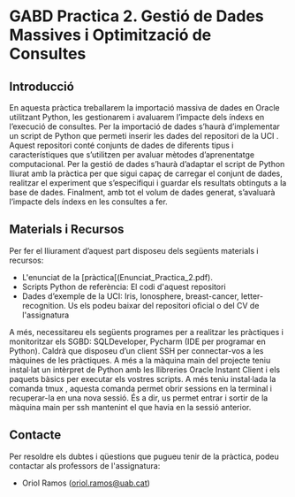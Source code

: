 # GABD Practica 2. Gestió de Dades Massives i Optimització de Consultes
## Introducció
En aquesta pràctica treballarem la importació massiva de dades en Oracle utilitzant Python, les gestionarem i avaluarem l’impacte dels índexs en l’execució de consultes. Per la importació de dades s’haurà d’implementar un script de Python que permeti inserir les dades del repositori de la UCI . Aquest repositori conté conjunts de dades de diferents tipus i característiques que s’utilitzen per avaluar mètodes d’aprenentatge computacional. Per la gestió de dades s’haurà d’adaptar el script de Python lliurat amb la pràctica per que sigui capaç de carregar el conjunt de dades, realitzar el experiment que s’especifiqui i guardar els resultats obtinguts a la base de dades. Finalment, amb tot el volum de dades generat, s’avaluarà l’impacte dels índexs en les consultes a fer.

## Materials i Recursos
Per fer el lliurament d’aquest part disposeu dels següents materials i recursos:
- L'enunciat de la [pràctica[(Enunciat_Practica_2.pdf).
- Scripts Python de referència: El codi d'aquest repositori 
- Dades d’exemple de la UCI: Iris, Ionosphere, breast-cancer, letter-recognition. Us els podeu baixar del repositori oficial o del CV de l'assignatura

A més, necessitareu els següents programes per a realitzar les pràctiques i monitoritzar els SGBD: SQLDeveloper, Pycharm (IDE per programar en Python). Caldrà que disposeu d’un client SSH per connectar-vos a les màquines de les pràctiques. A més a la màquina main del projecte teniu instal·lat un intèrpret de Python amb les llibreries Oracle Instant Client i els paquets bàsics per executar els vostres scripts. A més teniu instal·lada la comanda tmux , aquesta comanda permet obrir sessions en la terminal i recuperar-la en una nova sessió. És a dir, us permet entrar i sortir de la màquina main per ssh mantenint el que havia en la sessió anterior.

## Contacte
Per resoldre els dubtes i qüestions que pugueu tenir de la pràctica, podeu contactar als professors de l'assignatura:
- Oriol Ramos (oriol.ramos@uab.cat)